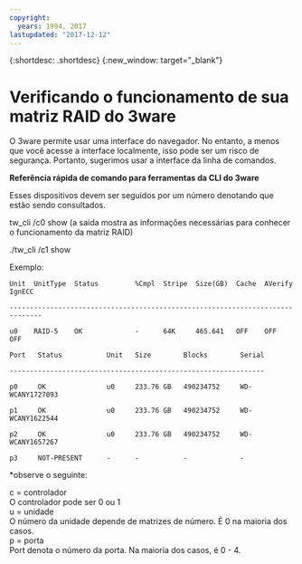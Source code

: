 ```yaml
---
copyright:
  years: 1994, 2017
lastupdated: "2017-12-12"
---
```


{:shortdesc: .shortdesc}
{:new_window: target="_blank"}

# Verificando o funcionamento de sua matriz RAID do 3ware

O 3ware permite usar uma interface do navegador. No entanto, a menos que você acesse a interface localmente, isso pode ser um risco de segurança. Portanto, sugerimos usar a interface da linha de comandos.

<!--You can download the 3ware CLI utilities the software Library, located in the bottom of Customer Portal.  Please check http://downloads.service.softlayer.com for the latest version (VPN access required to access the downloads page). -->

**Referência rápida de comando para ferramentas da CLI do 3ware**

Esses dispositivos devem ser seguidos por um número denotando que estão sendo consultados.

tw_cli /c0 show (a saída mostra as informações necessárias para conhecer o funcionamento da matriz RAID)

./tw_cli /c1 show

Exemplo:

    Unit  UnitType  Status         %Cmpl  Stripe  Size(GB)  Cache  AVerify  IgnECC

    ------------------------------------------------------------------------------

    u0    RAID-5    OK             -      64K     465.641   OFF    OFF      OFF    

    Port   Status           Unit   Size        Blocks        Serial

    ---------------------------------------------------------------

    p0     OK               u0     233.76 GB   490234752     WD-WCANY1727093

    p1     OK               u0     233.76 GB   490234752     WD-WCANY1622544

    p2     OK               u0     233.76 GB   490234752     WD-WCANY1657267

    p3     NOT-PRESENT      -      -           -             -

*observe o seguinte:

c = controlador<br/>
O controlador pode ser 0 ou 1<br/>
u = unidade<br/>
O número da unidade depende de matrizes de número. É 0 na maioria dos casos.<br/>
p = porta<br/>
Port denota o número da porta. Na maioria dos casos, é 0 - 4.
